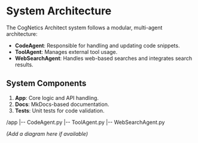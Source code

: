 # System Architecture
The CogNetics Architect system follows a modular, multi-agent architecture:
- **CodeAgent**: Responsible for handling and updating code snippets.
- **ToolAgent**: Manages external tool usage.
- **WebSearchAgent**: Handles web-based searches and integrates search results.

## System Components
1. **App**: Core logic and API handling.
2. **Docs**: MkDocs-based documentation.
3. **Tests**: Unit tests for code validation.

/app
|-- CodeAgent.py
|-- ToolAgent.py
|-- WebSearchAgent.py

*(Add a diagram here if available)*
